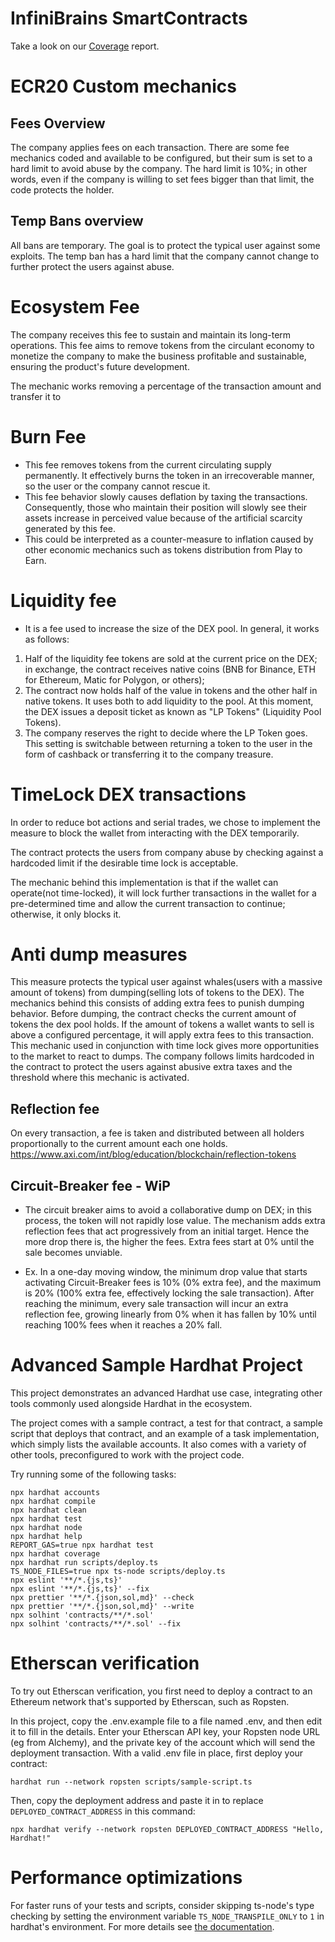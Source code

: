 # InfiniBrains SmartContracts

Take a look on our [Coverage](https://infinibrains.github.io/smartcontracts/) report.

# ECR20 Custom mechanics

## Fees Overview
The company applies fees on each transaction. There are some fee mechanics coded and available to be configured, but their sum is set to a hard limit to avoid abuse by the company. The hard limit is 10%; in other words, even if the company is willing to set fees bigger than that limit, the code protects the holder.

## Temp Bans overview
All bans are temporary. The goal is to protect the typical user against some exploits. The temp ban has a hard limit that the company cannot change to further protect the users against abuse.

# Ecosystem Fee
The company receives this fee to sustain and maintain its long-term operations. This fee aims to remove tokens from the circulant economy to monetize the company to make the business profitable and sustainable, ensuring the product's future development.

The mechanic works removing a percentage of the transaction amount and transfer it to  

# Burn Fee
- This fee removes tokens from the current circulating supply permanently. It effectively burns the token in an irrecoverable manner, so the user or the company cannot rescue it.
- This fee behavior slowly causes deflation by taxing the transactions. Consequently, those who maintain their position will slowly see their assets increase in perceived value because of the artificial scarcity generated by this fee.
- This could be interpreted as a counter-measure to inflation caused by other economic mechanics such as tokens distribution from Play to Earn.

# Liquidity fee
- It is a fee used to increase the size of the DEX pool. In general, it works as follows:
1. Half of the liquidity fee tokens are sold at the current price on the DEX; in exchange, the contract receives native coins (BNB for Binance, ETH for Ethereum, Matic for Polygon, or others);
2. The contract now holds half of the value in tokens and the other half in native tokens. It uses both to add liquidity to the pool. At this moment, the DEX issues a deposit ticket as known as "LP Tokens" (Liquidity Pool Tokens).
3. The company reserves the right to decide where the LP Token goes. This setting is switchable between returning a token to the user in the form of cashback or transferring it to the company treasure.

# TimeLock DEX transactions
In order to reduce bot actions and serial trades, we chose to implement the measure to block the wallet from interacting with the DEX temporarily.

The contract protects the users from company abuse by checking against a hardcoded limit if the desirable time lock is acceptable.

The mechanic behind this implementation is that if the wallet can operate(not time-locked), it will lock further transactions in the wallet for a pre-determined time and allow the current transaction to continue; otherwise, it only blocks it.

# Anti dump measures
This measure protects the typical user against whales(users with a massive amount of tokens) from dumping(selling lots of tokens to the DEX).
The mechanics behind this consists of adding extra fees to punish dumping behavior. Before dumping, the contract checks the current amount of tokens the dex pool holds. If the amount of tokens a wallet wants to sell is above a configured percentage, it will apply extra fees to this transaction.
This mechanic used in conjunction with time lock gives more opportunities to the market to react to dumps.
The company follows limits hardcoded in the contract to protect the users against abusive extra taxes and the threshold where this mechanic is activated.

## Reflection fee
On every transaction, a fee is taken and distributed between all holders proportionally to the current amount each one holds.
https://www.axi.com/int/blog/education/blockchain/reflection-tokens

## Circuit-Breaker fee - WiP
- The circuit breaker aims to avoid a collaborative dump on DEX; in this process, the token will not rapidly lose value.
The mechanism adds extra reflection fees that act progressively from an initial target. Hence the more drop there is, the higher the fees. Extra fees start at 0% until the sale becomes unviable.
* Ex. In a one-day moving window, the minimum drop value that starts activating Circuit-Breaker fees is 10% (0% extra fee), and the maximum is 20% (100% extra fee, effectively locking the sale transaction). After reaching the minimum, every sale transaction will incur an extra reflection fee, growing linearly from 0% when it has fallen by 10% until reaching 100% fees when it reaches a 20% fall.




# Advanced Sample Hardhat Project

This project demonstrates an advanced Hardhat use case, integrating other tools commonly used alongside Hardhat in the ecosystem.

The project comes with a sample contract, a test for that contract, a sample script that deploys that contract, and an example of a task implementation, which simply lists the available accounts. It also comes with a variety of other tools, preconfigured to work with the project code.

Try running some of the following tasks:

```shell
npx hardhat accounts
npx hardhat compile
npx hardhat clean
npx hardhat test
npx hardhat node
npx hardhat help
REPORT_GAS=true npx hardhat test
npx hardhat coverage
npx hardhat run scripts/deploy.ts
TS_NODE_FILES=true npx ts-node scripts/deploy.ts
npx eslint '**/*.{js,ts}'
npx eslint '**/*.{js,ts}' --fix
npx prettier '**/*.{json,sol,md}' --check
npx prettier '**/*.{json,sol,md}' --write
npx solhint 'contracts/**/*.sol'
npx solhint 'contracts/**/*.sol' --fix
```

# Etherscan verification

To try out Etherscan verification, you first need to deploy a contract to an Ethereum network that's supported by Etherscan, such as Ropsten.

In this project, copy the .env.example file to a file named .env, and then edit it to fill in the details. Enter your Etherscan API key, your Ropsten node URL (eg from Alchemy), and the private key of the account which will send the deployment transaction. With a valid .env file in place, first deploy your contract:

```shell
hardhat run --network ropsten scripts/sample-script.ts
```

Then, copy the deployment address and paste it in to replace `DEPLOYED_CONTRACT_ADDRESS` in this command:

```shell
npx hardhat verify --network ropsten DEPLOYED_CONTRACT_ADDRESS "Hello, Hardhat!"
```

# Performance optimizations

For faster runs of your tests and scripts, consider skipping ts-node's type checking by setting the environment variable `TS_NODE_TRANSPILE_ONLY` to `1` in hardhat's environment. For more details see [the documentation](https://hardhat.org/guides/typescript.html#performance-optimizations).

